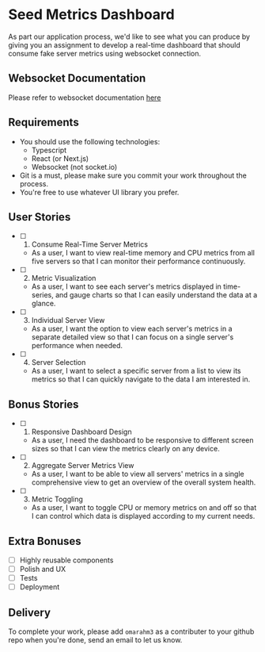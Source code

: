 # Seed Metrics Dashboard

As part our application process, we'd like to see what you can produce by giving you an assignment to develop a real-time dashboard that should consume fake server metrics using websocket connection.

## Websocket Documentation

Please refer to websocket documentation [here](./websocket.md)

## Requirements

- You should use the following technologies:
    - Typescript
    - React (or Next.js)
    - Websocket (not socket.io)
- Git is a must, please make sure you commit your work throughout the process.
- You're free to use whatever UI library you prefer.

## User Stories

- [ ] 1. Consume Real-Time Server Metrics
    - As a user, I want to view real-time memory and CPU metrics from all five servers so that I can monitor their performance continuously.
- [ ] 2. Metric Visualization
    - As a user, I want to see each server's metrics displayed in time-series, and gauge charts so that I can easily understand the data at a glance.
- [ ] 3. Individual Server View
    - As a user, I want the option to view each server's metrics in a separate detailed view so that I can focus on a single server's performance when needed.
- [ ] 4. Server Selection
    - As a user, I want to select a specific server from a list to view its metrics so that I can quickly navigate to the data I am interested in.


## Bonus Stories
- [ ] 1. Responsive Dashboard Design
    - As a user, I need the dashboard to be responsive to different screen sizes so that I can view the metrics clearly on any device.
- [ ] 2. Aggregate Server Metrics View
    - As a user, I want to be able to view all servers' metrics in a single comprehensive view to get an overview of the overall system health.
- [ ] 3. Metric Toggling
    - As a user, I want to toggle CPU or memory metrics on and off so that I can control which data is displayed according to my current needs.


## Extra Bonuses

- [ ] Highly reusable components
- [ ] Polish and UX
- [ ] Tests
- [ ] Deployment

## Delivery

To complete your work, please add `omarahm3` as a contributer to your github repo when you're done, send an email to let us know.
